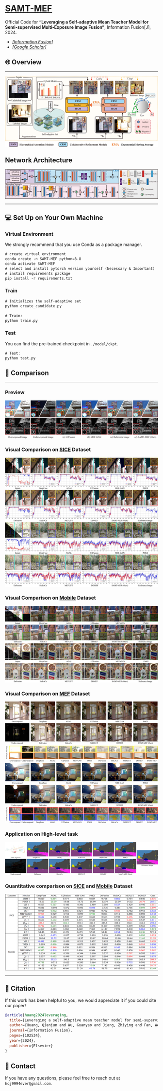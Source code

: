 # [SAMT-MEF](https://www.sciencedirect.com/science/article/pii/S1566253524003129)

Official Code for **“Leveraging a Self-adaptive Mean Teacher Model for Semi-supervised Multi-Exposure Image Fusion”**, Information Fusion[J], 2024.

- [*[Information Fusion]*](https://www.sciencedirect.com/science/article/pii/S1566253524003129)
- [*[Google Scholar]*](https://scholar.google.com/scholar?hl=zh-CN&as_sdt=0%2C5&q=Leveraging+a+self-adaptive+mean+teacher+model+for+semi-supervised+multi-exposure+image+fusion&btnG=)

## :globe_with_meridians: Overview
---

![preview](imgs/framework.jpg)

## Network Architecture
![preview](imgs/framework(1).jpg)

---

## :computer: Set Up on Your Own Machine

### Virtual Environment

We strongly recommend that you use Conda as a package manager.

```shell
# create virtual environment
conda create -n SAMT-MEF python=3.8
conda activate SAMT-MEF
# select and install pytorch version yourself (Necessary & Important)
# install requirements package
pip install -r requirements.txt
```
### Train
```shell
# Initializes the self-adaptive set
python create_candidate.py

# Train: 
python train.py
```
### Test
You can find the pre-trained checkpoint in `./model/ckpt`.
```shell
# Test: 
python test.py

```
## :mag_right: Comparison
___

### Preview

<img src="imgs\sequence_0.jpg"/>

### Visual Comparison on [SICE](https://github.com/csjcai/SICE#learning-a-deep-single-image-contrast-enhancer-from-multi-exposure-images) Dataset
<img src="imgs\sequence_1.jpg"/>

### Visual Comparison on [Mobile](https://github.com/Hedlen/MEFLUT) Dataset

<img src="imgs\sequence_3.jpg"/>

### Visual Comparison on [MEF](https://github.com/hangxiaotian/Perceptual-Multi-exposure-Image-Fusion) Dataset
<img src="imgs\sequence_4.jpg"/>

### Application on High-level task
<img src="imgs\sequence_9.jpg"/>

### Quantitative comparison on [SICE](https://github.com/csjcai/SICE#learning-a-deep-single-image-contrast-enhancer-from-multi-exposure-images) and [Mobile](https://github.com/Hedlen/MEFLUT) Dataset
<img src="imgs\table.png"/>

____

## :pushpin: Citation

If this work has been helpful to you, we would appreciate it if you could cite our paper! 

```BibTex
@article{huang2024leveraging,
  title={Leveraging a self-adaptive mean teacher model for semi-supervised multi-exposure image fusion},
  author={Huang, Qianjun and Wu, Guanyao and Jiang, Zhiying and Fan, Wei and Xu, Bin and Liu, Jinyuan},
  journal={Information Fusion},
  pages={102534},
  year={2024},
  publisher={Elsevier}
}
```
## :email: Contact

If you have any questions, please feel free to reach out at `hqj9994ever@gmail.com`. 
